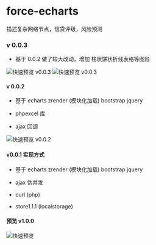 # force-echarts

描述复杂网络节点，信贷评级，风险预测


### v 0.0.3 

* 基于 0.0.2 做了较大改动，增加 柱状饼状折线表格等图形

![快速预览 v0.0.3][3]
![快速预览 v0.0.3][4]


#### v 0.0.2

* 基于 echarts zrender (模块化加载) bootstrap jquery

* phpexcel 库

* ajax 回调

![快速预览 v0.0.2][2]

#### v0.0.1 实现方式

* 基于 echarts zrender (模块化加载) bootstrap jquery

* ajax 伪并发

* curl (php)

* store1.1.1 (localstorage)

#### 预览 v1.0.0

![快速预览][1]

[1]: http://images.cnitblog.com/blog/531703/201501/271722234258301.gif 	"快速预览"
[2]: http://images.cnitblog.com/blog2015/531703/201503/171524216424771.gif "v 0.0.2 "
[3]: http://images.cnitblog.com/blog2015/531703/201503/311103547329554.gif "v 0.0.3-1"
[4]: http://images.cnitblog.com/blog2015/531703/201503/301619459673439.gif "v 0.0.3-2"

